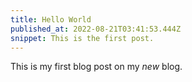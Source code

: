 ```yaml
---
title: Hello World
published_at: 2022-08-21T03:41:53.444Z
snippet: This is the first post.
---
```


This is my first blog post on my _new_ blog.
